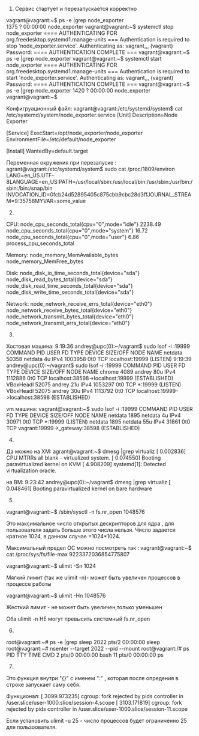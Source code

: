 1. Сервис стартует и перезапускается корректно

 
vagrant@vagrant:~$ ps -e |grep node_exporter   
   1375 ?        00:00:00 node_exporter
vagrant@vagrant:~$ systemctl stop node_exporter
==== AUTHENTICATING FOR org.freedesktop.systemd1.manage-units ===
Authentication is required to stop 'node_exporter.service'.
Authenticating as: vagrant,,, (vagrant)
Password: 
==== AUTHENTICATION COMPLETE ===
vagrant@vagrant:~$ ps -e |grep node_exporter
vagrant@vagrant:~$ systemctl start node_exporter
==== AUTHENTICATING FOR org.freedesktop.systemd1.manage-units ===
Authentication is required to start 'node_exporter.service'.
Authenticating as: vagrant,,, (vagrant)
Password: 
==== AUTHENTICATION COMPLETE ===
vagrant@vagrant:~$ ps -e |grep node_exporter
   1420 ?        00:00:00 node_exporter
vagrant@vagrant:~$ 


Конфигруационный файл:
vagrant@vagrant:/etc/systemd/system$ cat /etc/systemd/system/node_exporter.service
[Unit]
Description=Node Exporter
 
[Service]
ExecStart=/opt/node_exporter/node_exporter
EnvironmentFile=/etc/default/node_exporter
 
[Install]
WantedBy=default.target


Переменная окружения при перезапуске :
agrant@vagrant:/etc/systemd/system$ sudo cat /proc/1809/environ
LANG=en_US.UTF-8LANGUAGE=en_US:PATH=/usr/local/sbin:/usr/local/bin:/usr/sbin:/usr/bin:/sbin:/bin:/snap/bin
INVOCATION_ID=0fcb24d52895405c875cbb9cbc28d3ffJOURNAL_STREAM=9:35758MYVAR=some_value

2.
CPU:
    node_cpu_seconds_total{cpu="0",mode="idle"} 2238.49
    node_cpu_seconds_total{cpu="0",mode="system"} 16.72
    node_cpu_seconds_total{cpu="0",mode="user"} 6.86
    process_cpu_seconds_total
    
Memory:
    node_memory_MemAvailable_bytes 
    node_memory_MemFree_bytes
    
Disk:
    node_disk_io_time_seconds_total{device="sda"} 
    node_disk_read_bytes_total{device="sda"} 
    node_disk_read_time_seconds_total{device="sda"} 
    node_disk_write_time_seconds_total{device="sda"}
    
Network:
    node_network_receive_errs_total{device="eth0"} 
    node_network_receive_bytes_total{device="eth0"} 
    node_network_transmit_bytes_total{device="eth0"}
    node_network_transmit_errs_total{device="eth0"}


3.
Хостовая машина:
9:19:36 andrey@upc(0):~/vagrant$ sudo lsof -i :19999
COMMAND   PID    USER   FD   TYPE  DEVICE SIZE/OFF NODE NAME
netdata 50358 netdata    4u  IPv4 1003958      0t0  TCP localhost:19999 (LISTEN)
9:19:39 andrey@upc(0):~/vagrant$ sudo lsof -i :19999
COMMAND     PID USER   FD   TYPE  DEVICE SIZE/OFF NODE NAME
chrome     4089 andrey 80u  IPv4 1112886      0t0  TCP localhost:38598->localhost:19999 (ESTABLISHED)
VBoxHeadl 52075 andrey 21u  IPv4 1053297      0t0  TCP *:19999 (LISTEN)
VBoxHeadl 52075 andrey 30u  IPv4 1113792      0t0  TCP localhost:19999->localhost:38598 (ESTABLISHED)

vm машинa:
vagrant@vagrant:~$ sudo lsof -i :19999
COMMAND  PID    USER   FD   TYPE DEVICE SIZE/OFF NODE NAME
netdata 1895 netdata    4u  IPv4  30971      0t0  TCP *:19999 (LISTEN)
netdata 1895 netdata   55u  IPv4  31861      0t0  TCP vagrant:19999->_gateway:38598 (ESTABLISHED)


4.
Да можно
на ХМ:
    agrant@vagrant:~$ dmesg |grep virtualiz
[    0.002836] CPU MTRRs all blank - virtualized system.
[    0.074550] Booting paravirtualized kernel on KVM
[    4.908209] systemd[1]: Detected virtualization oracle.


на ВМ:
9:23:42 andrey@upc(0):~/vagrant$ dmesg |grep virtualiz
[    0.048461] Booting paravirtualized kernel on bare hardware


5.
vagrant@vagrant:~$ /sbin/sysctl -n fs.nr_open
1048576

Это максимальное число открытых дескрипторов для ядра , для пользователя задать больше этого числа нельзя. 
Число задается кратное 1024, в данном случае =1024*1024. 

Максимальный предел ОС можно посмотреть так :
vagrant@vagrant:~$ cat /proc/sys/fs/file-max
9223372036854775807


vagrant@vagrant:~$ ulimit -Sn
1024

Мягкий лимит (так же ulimit -n)- может быть увеличен процессов в процессе работы

vagrant@vagrant:~$ ulimit -Hn
1048576

Жесткий лимит - не может быть увеличен,только уменьшен

Оба ulimit -n НЕ могут превысить системный fs.nr_open


6.
root@vagrant:~# ps -e |grep sleep
   2022 pts/2    00:00:00 sleep
root@vagrant:~# nsenter --target 2022 --pid --mount
root@vagrant:/# ps
    PID TTY          TIME CMD
      2 pts/0    00:00:00 bash
     11 pts/0    00:00:00 ps


7.
Это функция внутри "{}" с именем ":" , которая после опредения в строке запускает саму себя.

Функционал:
[ 3099.973235] cgroup: fork rejected by pids controller in /user.slice/user-1000.slice/session-4.scope
[ 3103.171819] cgroup: fork rejected by pids controller in /user.slice/user-1000.slice/session-11.scope

Если установить ulimit -u 25 - число процессов будет ограниченно 25 для пользоователя. 
